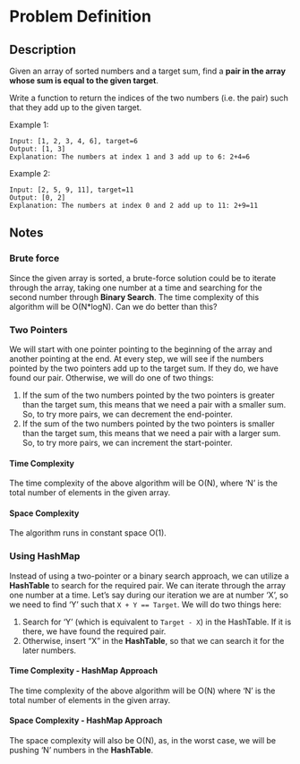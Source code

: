 # Problem Definition

## Description

Given an array of sorted numbers and a target sum, find a **pair in the array whose sum is equal to the given target**.

Write a function to return the indices of the two numbers (i.e. the pair) such that they add up to the given target.

Example 1:

```plaintext
Input: [1, 2, 3, 4, 6], target=6
Output: [1, 3]
Explanation: The numbers at index 1 and 3 add up to 6: 2+4=6
```

Example 2:

```plaintext
Input: [2, 5, 9, 11], target=11
Output: [0, 2]
Explanation: The numbers at index 0 and 2 add up to 11: 2+9=11
```

## Notes

### Brute force

Since the given array is sorted, a brute-force solution could be to iterate through the array, taking one number at a time and searching for the second number through **Binary Search**. The time complexity of this algorithm will be O(N*logN). Can we do better than this?

### Two Pointers

We will start with one pointer pointing to the beginning of the array and another pointing at the end. At every step, we will see if the numbers pointed by the two pointers add up to the target sum. If they do, we have found our pair. Otherwise, we will do one of two things:

1. If the sum of the two numbers pointed by the two pointers is greater than the target sum, this means that we need a pair with a smaller sum. So, to try more pairs, we can decrement the end-pointer.
2. If the sum of the two numbers pointed by the two pointers is smaller than the target sum, this means that we need a pair with a larger sum. So, to try more pairs, we can increment the start-pointer.

#### Time Complexity

The time complexity of the above algorithm will be O(N), where ‘N’ is the total number of elements in the given array.

#### Space Complexity

The algorithm runs in constant space O(1).

### Using HashMap

Instead of using a two-pointer or a binary search approach, we can utilize a **HashTable** to search for the required pair. We can iterate through the array one number at a time. Let’s say during our iteration we are at number ‘X’, so we need to find ‘Y’ such that `X + Y == Target`. We will do two things here:

1. Search for ‘Y’ (which is equivalent to `Target - X`) in the HashTable. If it is there, we have found the required pair.
2. Otherwise, insert “X” in the **HashTable**, so that we can search it for the later numbers.

#### Time Complexity - HashMap Approach

The time complexity of the above algorithm will be O(N) where ‘N’ is the total number of elements in the given array.

#### Space Complexity - HashMap Approach

The space complexity will also be O(N), as, in the worst case, we will be pushing ‘N’ numbers in the **HashTable**.

